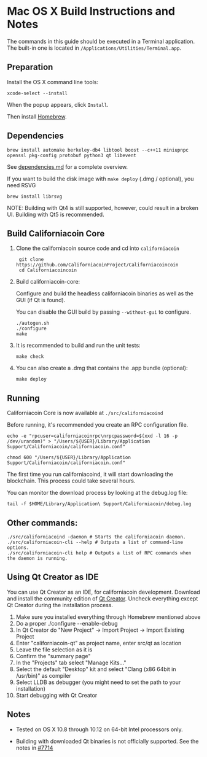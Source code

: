 Mac OS X Build Instructions and Notes
====================================
The commands in this guide should be executed in a Terminal application.
The built-in one is located in `/Applications/Utilities/Terminal.app`.

Preparation
-----------
Install the OS X command line tools:

`xcode-select --install`

When the popup appears, click `Install`.

Then install [Homebrew](https://brew.sh).

Dependencies
----------------------

    brew install automake berkeley-db4 libtool boost --c++11 miniupnpc openssl pkg-config protobuf python3 qt libevent

See [dependencies.md](dependencies.md) for a complete overview.

If you want to build the disk image with `make deploy` (.dmg / optional), you need RSVG

    brew install librsvg

NOTE: Building with Qt4 is still supported, however, could result in a broken UI. Building with Qt5 is recommended.

Build Californiacoin Core
------------------------

1. Clone the californiacoin source code and cd into `californiacoin`

        git clone https://github.com/CaliforniacoinProject/Californiacoincoin
        cd Californiacoincoin

2.  Build californiacoin-core:

    Configure and build the headless californiacoin binaries as well as the GUI (if Qt is found).

    You can disable the GUI build by passing `--without-gui` to configure.

        ./autogen.sh
        ./configure
        make

3.  It is recommended to build and run the unit tests:

        make check

4.  You can also create a .dmg that contains the .app bundle (optional):

        make deploy

Running
-------

Californiacoin Core is now available at `./src/californiacoind`

Before running, it's recommended you create an RPC configuration file.

    echo -e "rpcuser=californiacoinrpc\nrpcpassword=$(xxd -l 16 -p /dev/urandom)" > "/Users/${USER}/Library/Application Support/Californiacoin/californiacoin.conf"

    chmod 600 "/Users/${USER}/Library/Application Support/Californiacoin/californiacoin.conf"

The first time you run californiacoind, it will start downloading the blockchain. This process could take several hours.

You can monitor the download process by looking at the debug.log file:

    tail -f $HOME/Library/Application\ Support/Californiacoin/debug.log

Other commands:
-------

    ./src/californiacoind -daemon # Starts the californiacoin daemon.
    ./src/californiacoin-cli --help # Outputs a list of command-line options.
    ./src/californiacoin-cli help # Outputs a list of RPC commands when the daemon is running.

Using Qt Creator as IDE
------------------------
You can use Qt Creator as an IDE, for californiacoin development.
Download and install the community edition of [Qt Creator](https://www.qt.io/download/).
Uncheck everything except Qt Creator during the installation process.

1. Make sure you installed everything through Homebrew mentioned above
2. Do a proper ./configure --enable-debug
3. In Qt Creator do "New Project" -> Import Project -> Import Existing Project
4. Enter "californiacoin-qt" as project name, enter src/qt as location
5. Leave the file selection as it is
6. Confirm the "summary page"
7. In the "Projects" tab select "Manage Kits..."
8. Select the default "Desktop" kit and select "Clang (x86 64bit in /usr/bin)" as compiler
9. Select LLDB as debugger (you might need to set the path to your installation)
10. Start debugging with Qt Creator

Notes
-----

* Tested on OS X 10.8 through 10.12 on 64-bit Intel processors only.

* Building with downloaded Qt binaries is not officially supported. See the notes in [#7714](https://github.com/CaliforniacoinProject/Californiacoincoin/issues/7714)
